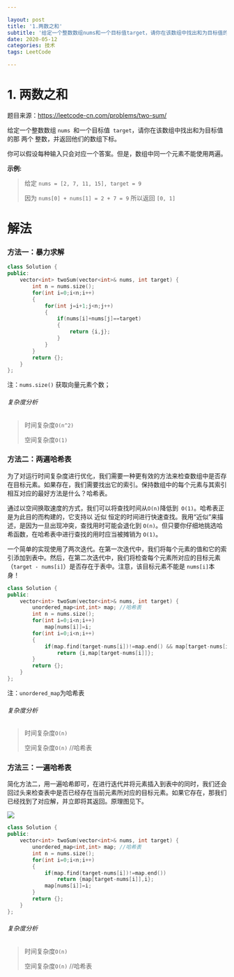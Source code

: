 ```yaml
---

layout: post
title: '1.两数之和'
subtitle: '给定一个整数数组nums和一个目标值target，请你在该数组中找出和为目标值的那两个整数，并返回他们的数组下标。'
date: 2020-05-12
categories: 技术
tags: LeetCode

---
```


# 1. 两数之和

题目来源：https://leetcode-cn.com/problems/two-sum/

给定一个整数数组 `nums `和一个目标值` target`，请你在该数组中找出和为目标值的那 两个 整数，并返回他们的数组下标。

你可以假设每种输入只会对应一个答案。但是，数组中同一个元素不能使用两遍。



**示例:**

> 给定 `nums = [2, 7, 11, 15], target = 9`
>
> 因为 `nums[0] + nums[1] = 2 + 7 = 9`
> 所以返回 `[0, 1]`

# 解法

### 方法一：暴力求解

```c++
class Solution {
public:
    vector<int> twoSum(vector<int>& nums, int target) {
        int n = nums.size();
        for(int i=0;i<n;i++)
        {
            for(int j=i+1;j<n;j++)
            {
                if(nums[i]+nums[j]==target)
                {
                    return {i,j};
                }
            }
        }
        return {};
    }
};
```

注：`nums.size()` 获取向量元素个数；

###### 复杂度分析

> 时间复杂度`O(n^2)`
>
> 空间复杂度`O(1)`

### 方法二：两遍哈希表

为了对运行时间复杂度进行优化，我们需要一种更有效的方法来检查数组中是否存在目标元素。如果存在，我们需要找出它的索引。保持数组中的每个元素与其索引相互对应的最好方法是什么？哈希表。

通过以空间换取速度的方式，我们可以将查找时间从`O(n)`降低到` O(1)`。哈希表正是为此目的而构建的，它支持以 近似 恒定的时间进行快速查找。我用“近似”来描述，是因为一旦出现冲突，查找用时可能会退化到 `O(n)`。但只要你仔细地挑选哈希函数，在哈希表中进行查找的用时应当被摊销为 `O(1)`。

一个简单的实现使用了两次迭代。在第一次迭代中，我们将每个元素的值和它的索引添加到表中。然后，在第二次迭代中，我们将检查每个元素所对应的目标元素（`target - nums[i]`）是否存在于表中。注意，该目标元素不能是 `nums[i]`本身！

```c++
class Solution {
public:
    vector<int> twoSum(vector<int>& nums, int target) {
        unordered_map<int,int> map; //哈希表
        int n = nums.size();
        for(int i=0;i<n;i++)
            map[nums[i]]=i;
        for(int i=0;i<n;i++)
        {
            if(map.find(target-nums[i])!=map.end() && map[target-nums[i]]!=i) //能找到 并且 不是同一元素
                return {i,map[target-nums[i]]};
        }
        return {};
    }
};
```

注：`unordered_map`为哈希表

###### 复杂度分析

> 时间复杂度`O(n)`
>
> 空间复杂度`O(n)` //哈希表

### 方法三：一遍哈希表

简化方法二，用一遍哈希即可，在进行迭代并将元素插入到表中的同时，我们还会回过头来检查表中是否已经存在当前元素所对应的目标元素。如果它存在，那我们已经找到了对应解，并立即将其返回。原理图见下。



![](https://pic.leetcode-cn.com/5c31c1ec3942f46c3bf545653e413c42ef64a697b733c97a4fee8fe946447f46-%E4%B8%A4%E6%95%B0%E4%B9%8B%E5%92%8C.gif)

```c++
class Solution {
public:
    vector<int> twoSum(vector<int>& nums, int target) {
        unordered_map<int,int> map; //哈希表
        int n = nums.size();
        for(int i=0;i<n;i++)
        {
            if(map.find(target-nums[i])!=map.end())
                return {map[target-nums[i]],i};
            map[nums[i]]=i;
        }
        return {};
    }
};
```

###### 复杂度分析

> 时间复杂度`O(n)`
>
> 空间复杂度`O(n)` //哈希表